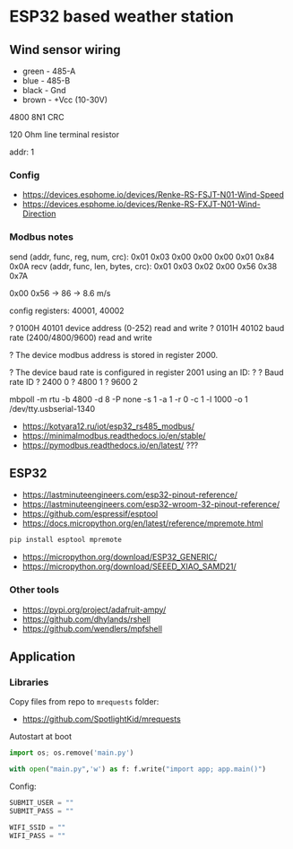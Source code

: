 # ESP32 based weather station

## Wind sensor wiring

- green - 485-A
- blue  - 485-B
- black - Gnd
- brown - +Vcc (10-30V)

4800 8N1 CRC

120 Ohm line terminal resistor

addr: 1

### Config

- https://devices.esphome.io/devices/Renke-RS-FSJT-N01-Wind-Speed
- https://devices.esphome.io/devices/Renke-RS-FXJT-N01-Wind-Direction

### Modbus notes

send (addr, func, reg, num, crc): 0x01  0x03  0x00 0x00  0x00 0x01  0x84 0x0A
recv (addr, func, len, bytes, crc): 0x01  0x03  0x02  0x00 0x56  0x38 0x7A

0x00 0x56 -> 86 -> 8.6 m/s

config registers: 40001, 40002

? 0100H 40101 device address (0-252) read and write
? 0101H 40102 baud rate (2400/4800/9600) read and write

? The device modbus address is stored in register 2000.

? The device baud rate is configured in register 2001 using an ID:
?
? Baud rate ID
? 2400  0
? 4800  1
? 9600  2

mbpoll -m rtu -b 4800 -d 8 -P none -s 1 -a 1 -r 0 -c 1 -l 1000 -o 1 /dev/tty.usbserial-1340

- https://kotyara12.ru/iot/esp32_rs485_modbus/
- https://minimalmodbus.readthedocs.io/en/stable/
- https://pymodbus.readthedocs.io/en/latest/ ???

## ESP32

- https://lastminuteengineers.com/esp32-pinout-reference/
- https://lastminuteengineers.com/esp32-wroom-32-pinout-reference/
- https://github.com/espressif/esptool
- https://docs.micropython.org/en/latest/reference/mpremote.html

```sh
pip install esptool mpremote
```

- https://micropython.org/download/ESP32_GENERIC/
- https://micropython.org/download/SEEED_XIAO_SAMD21/

### Other tools

- https://pypi.org/project/adafruit-ampy/
- https://github.com/dhylands/rshell
- https://github.com/wendlers/mpfshell

## Application

### Libraries

Copy files from repo to `mrequests` folder:

- https://github.com/SpotlightKid/mrequests

Autostart at boot

```python
import os; os.remove('main.py')

with open("main.py",'w') as f: f.write("import app; app.main()")
```

Config:

```python
SUBMIT_USER = ""
SUBMIT_PASS = ""

WIFI_SSID = ""
WIFI_PASS = ""
```
